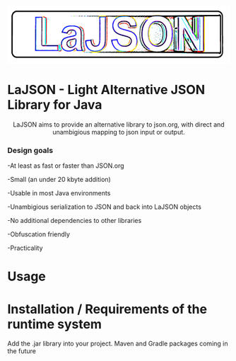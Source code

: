 
<p align="center">
  <img width="600" height="131" src="https://github.com/lassikin/LaJSON/raw/master/jsonlogo2.png">
</p>


# LaJSON - Light Alternative JSON Library for Java
<center>
LaJSON aims to provide an alternative library to json.org, with direct and unambigious mapping to json input or output.
</center>
<h3>Design goals</h3>
<p>-At least as fast or faster than JSON.org</p>
<p>-Small (an under 20 kbyte addition)</p>
<p>-Usable in most Java environments</p>
<p>-Unambigious serialization to JSON and back into LaJSON objects</p>
<p>-No additional dependencies to other libraries</p>
<p>-Obfuscation friendly</p>
<p>-<bold>Practicality</bold></p>

# Usage



# Installation / Requirements of the runtime system

Add the .jar library into your project.
Maven and Gradle packages coming in the future
